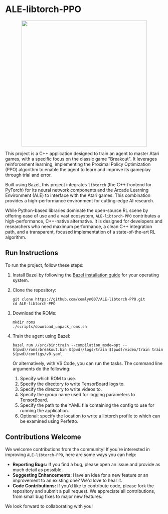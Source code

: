 # ALE-libtorch-PPO

<p align="center"><a href="https://youtu.be/MQsjzNbIrsQ"><img src="https://github.com/user-attachments/assets/f8b027b6-2294-4142-8fad-549f830d48a3" width="400"></a></p>

This project is a C++ application designed to train an agent to master Atari games, with a specific focus on the classic game "Breakout". It leverages reinforcement learning, implementing the Proximal Policy Optimization (PPO) algorithm to enable the agent to learn and improve its gameplay through trial and error.

Built using Bazel, this project integrates `libtorch` (the C++ frontend for PyTorch) for its neural network components and the Arcade Learning Environment (ALE) to interface with the Atari games. This combination provides a high-performance environment for cutting-edge AI research.

While Python-based libraries dominate the open-source RL scene by offering ease of use and a vast ecosystem, `ALE-libtorch-PPO` contributes a high-performance, C++-native alternative. It is designed for developers and researchers who need maximum performance, a clean C++ integration path, and a transparent, focused implementation of a state-of-the-art RL algorithm.

## Run Instructions
To run the project, follow these steps:

1. Install Bazel by following the [Bazel installation guide](https://bazel.build/install) for your operating system.

2. Clone the repository:
   ```shell
   git clone https://github.com/cemlyn007/ALE-libtorch-PPO.git
   cd ALE-libtorch-PPO
   ```

3. Download the ROMs:
   ```shell
   mkdir roms
   ./scripts/download_unpack_roms.sh
   ```

4. Train the agent using Bazel:
   ```shell
   bazel run //src/bin:train --compilation_mode=opt -- $(pwd)/roms/breakout.bin $(pwd)/logs/train $(pwd)/video/train train $(pwd)/configs/v0.yaml
   ```
   Or alternatively, with VS Code, you can run the tasks. The command line arguments do the following:
   1. Specify which ROM to use.
   2. Specify the directory to write TensorBoard logs to.
   3. Specify the directory to write videos to.
   4. Specify the group name used for logging parameters to TensorBoard.
   5. Specify the path to the YAML file containing the config to use for running the application.
   6. Optional: specify the location to write a libtorch profile to which can be examined using Perfetto.

## Contributions Welcome

We welcome contributions from the community! If you're interested in improving `ALE-libtorch-PPO`, here are some ways you can help:

*   **Reporting Bugs:** If you find a bug, please open an issue and provide as much detail as possible.
*   **Suggesting Enhancements:** Have an idea for a new feature or an improvement to an existing one? We'd love to hear it.
*   **Code Contributions:** If you'd like to contribute code, please fork the repository and submit a pull request. We appreciate all contributions, from small bug fixes to major new features.

We look forward to collaborating with you!
